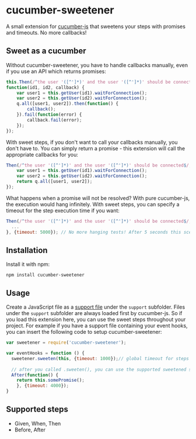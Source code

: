 # cucumber-sweetener

A small extension for [cucumber-js](https://github.com/cucumber/cucumber-js) that sweetens your steps with promises and timeouts. No more callbacks!

## Sweet as a cucumber

Without cucumber-sweetener, you have to handle callbacks manually, even if you use an API which returns promises:

```javascript
this.Then(/^the user '([^']*)' and the user '([^']*)' should be connected$/, 
function(id1, id2, callback) {
	var user1 = this.getUser(id1).waitForConnection();
	var user2 = this.getUser(id2).waitForConnection();
	q.all([user1, user2]).then(function() {
		callback();
	}).fail(function(error) {
		callback.fail(error);
	});
});
```

With sweet steps, if you don't want to call your callbacks manually, you don't have to. 
You can simply return a promise - this extension will call the appropriate callbacks for you:

```javascript
Then(/^the user '([^']*)' and the user '([^']*)' should be connected$/, function(id1, id2) {
	var user1 = this.getUser(id1).waitForConnection();
	var user2 = this.getUser(id2).waitForConnection();
	return q.all([user1, user2]);
});
```

What happens when a promise will not be resolved? With pure cucumber-js, the execution would hang infinitely.
With sweet steps, you can specify a timeout for the step execution time if you want:

```javascript
Then(/^the user '([^']*)' and the user '([^']*)' should be connected$/, function(id1, id2) {
  ...
}, {timeout: 5000}); // No more hanging tests! After 5 seconds this scenario would fail.
```

## Installation

Install it with npm:

	npm install cucumber-sweetener

## Usage

Create a JavaScript file as a [support file](https://github.com/cucumber/cucumber-js#support-files) under the `support` subfolder. Files under the `support` subfolder are always loaded first by cucumber-js. So if you load this extension here, you can use the sweet steps throughout your project.
For example if you have a support file containing your event hooks, you can insert the following code to setup cucumber-sweetener:

```javascript
var sweetener = require('cucumber-sweetener');

var eventHooks = function () {
  sweetener.sweeten(this, {timeout: 1000});// global timeout for steps where are no timeout
  
  // after you called .sweeten(), you can use the supported sweetened steps
  After(function() {
    return this.somePromise();
	}, {timeout: 4000});
}
```

## Supported steps

- Given, When, Then
- Before, After
